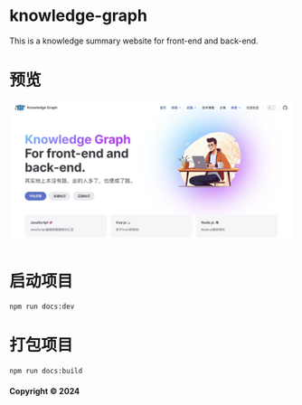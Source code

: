 # knowledge-graph
This is a knowledge summary website for front-end and back-end.

# 预览
![image](./asset/img/preview.jpg)

# 启动项目
```
npm run docs:dev
```

# 打包项目
```
npm run docs:build
```

#### Copyright © 2024